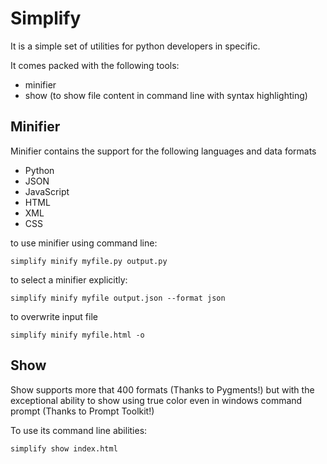 # Simplify
It is a simple set of utilities for python developers in specific.

It comes packed with the following tools:
* minifier
* show (to show file content in command line with syntax highlighting)

## Minifier

Minifier contains the support for the following languages and data formats
* Python
* JSON
* JavaScript
* HTML
* XML
* CSS

to use minifier using command line:

```commandline
simplify minify myfile.py output.py
```

to select a minifier explicitly:

```commandline
simplify minify myfile output.json --format json 
```

to overwrite input file

```commandline
simplify minify myfile.html -o
```

## Show

Show supports more that 400 formats (Thanks to Pygments!) but with the exceptional
ability to show using true color even in windows command prompt (Thanks to Prompt Toolkit!)

To use its command line abilities:

```commandline
simplify show index.html
```
